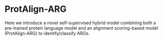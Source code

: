 # ProtAlign-ARG
Here we introduce a novel self-supervised hybrid model combining both a pre-trained protein language model and an alignment scoring-based model (ProtAlign-ARG) to identify/classify ARGs.
